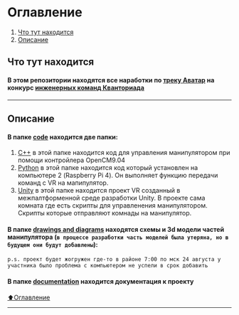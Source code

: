 # Оглавление
1) [Что  тут находится](#Что-тут-находится)
2) [Описание](#Описание)

## Что тут находится

#### В этом репозитории находятся все наработки по [треку Аватар](https://drive.google.com/file/d/1Xk9JmI-iwXZuBaBrTYuzEtRVRUpCh7AM/view?usp=sharing) на конкурс [инженерных команд Кванториада ](http://kvantoriada.online/)

___
## Описание
#### В папке [code](https://github.com/IMakeKolxoz/kvantoriada/tree/main/code) находится две папки:
1) [C++](https://github.com/IMakeKolxoz/kvantoriada/tree/main/code/c%2B%2B) в этой папке находится код для управления манипулятором при помощи контройлера OpenCM9.04
2) [Python](https://github.com/IMakeKolxoz/kvantoriada/tree/main/code/python) в этой папке находится код который установлен на компьютере 2 (Raspberry Pi 4). Он выполняет функцию передачи команд с VR на мапипулятор.
3) [Unity](https://github.com/IMakeKolxoz/kvantoriada/tree/main/code/Unity) в этой папке находится проект VR созданный в межпалтформенной среде разработки Unity. В проекте сама комната где есть скрипты для управленения манипулятором. Скрипты которые отправляют комнады на манипулятор. 

#### В папке [drawings and diagrams](https://github.com/IMakeKolxoz/kvantoriada/tree/main/drawings%20and%20diagrams) находятся схемы и 3d модели частей манипулятора (`в процессе разработки часть моделей была утеряна, но в будущем они будут добавлены`): 
`p.s. проект будет жогружен где-то в районе 7:00 по мск 24 августа у участника было проблема с компьютером не успели в срок добавить`

#### В папке [documentation](https://github.com/IMakeKolxoz/kvantoriada/blob/main/documentation) находится документация к проекту 



[⬆️Оглавление](#Оглавление)
___
